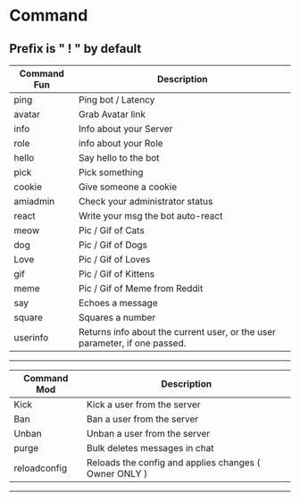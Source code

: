 # Command
Prefix is " ! " by default
---
Command Fun | Description
--- | ---
ping | Ping bot / Latency
avatar | Grab Avatar link 
info | Info about your Server
role | info about your Role
hello | Say hello to the bot
pick | Pick something
cookie | Give someone a cookie
amiadmin | Check your administrator status
react | Write your msg the bot auto-react
meow | Pic / Gif of Cats
dog | Pic / Gif of Dogs
Love | Pic / Gif of Loves
gif | Pic / Gif of Kittens
meme | Pic / Gif of Meme from Reddit
say | Echoes a message
square | Squares a number
userinfo | Returns info about the current user, or the user parameter, if one passed.

------

Command Mod | Description
--- | ---
Kick | Kick a user from the server
Ban | Ban a user from the server
Unban | Unban a user from the server
purge | Bulk deletes messages in chat
reloadconfig | Reloads the config and applies changes ( Owner ONLY )

------